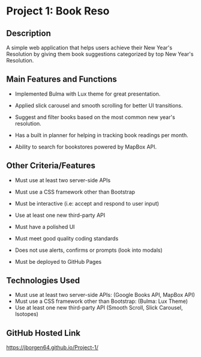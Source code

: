 # Project 1: Book Reso

## Description
A simple web application that helps users achieve their New Year's Resolution by giving them book suggestions categorized by top New Year's Resolution.

## Main Features and Functions
* Implemented Bulma with Lux theme for great presentation.


* Applied slick carousel and smooth scrolling for better UI transitions.


* Suggest and filter books based on the most common new year's resolution.


* Has a built in planner for helping in tracking book readings per month.


* Ability to search for bookstores powered by MapBox API.

## Other Criteria/Features
* Must use at least two server-side APIs


* Must use a CSS framework other than Bootstrap


* Must be interactive (i.e: accept and respond to user input)


* Use at least one new third-party API


* Must have a polished UI


* Must meet good quality coding standards


* Does not use alerts, confirms or prompts (look into modals)


* Must be deployed to GitHub Pages

## Technologies Used
* Must use at least two server-side APIs: (Google Books API, MapBox API)
* Must use a CSS framework other than Bootstrap: (Bulma: Lux Theme)
* Use at least one new third-party API (Smooth Scroll, Slick Carousel, Isotopes)

## GitHub Hosted Link
https://jborgen64.github.io/Project-1/

